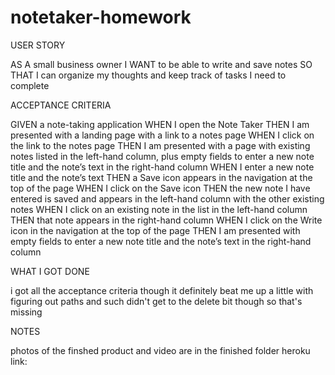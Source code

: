 # notetaker-homework

USER STORY

AS A small business owner
I WANT to be able to write and save notes
SO THAT I can organize my thoughts and keep track of tasks I need to complete



ACCEPTANCE CRITERIA

GIVEN a note-taking application
WHEN I open the Note Taker
THEN I am presented with a landing page with a link to a notes page
WHEN I click on the link to the notes page
THEN I am presented with a page with existing notes listed in the left-hand column, plus empty fields to enter a new note title and the note’s text in the right-hand column
WHEN I enter a new note title and the note’s text
THEN a Save icon appears in the navigation at the top of the page
WHEN I click on the Save icon
THEN the new note I have entered is saved and appears in the left-hand column with the other existing notes
WHEN I click on an existing note in the list in the left-hand column
THEN that note appears in the right-hand column
WHEN I click on the Write icon in the navigation at the top of the page
THEN I am presented with empty fields to enter a new note title and the note’s text in the right-hand column



WHAT I GOT DONE

i got all the acceptance criteria though it definitely beat me up a little with figuring out paths and such
didn't get to the delete bit though so that's missing



NOTES

photos of the finshed product and video are in the finished folder
heroku link:
